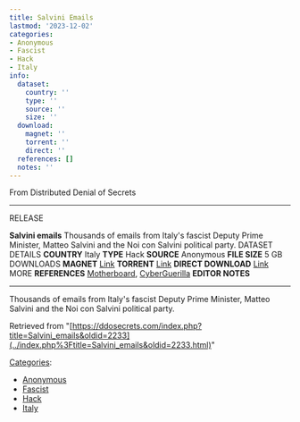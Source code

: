 ```yaml
---
title: Salvini Emails
lastmod: '2023-12-02'
categories:
- Anonymous
- Fascist
- Hack
- Italy
info:
  dataset:
    country: ''
    type: ''
    source: ''
    size: ''
  download:
    magnet: ''
    torrent: ''
    direct: ''
  references: []
  notes: ''
---
```




From Distributed Denial of Secrets

---
RELEASE

**Salvini emails**
Thousands of emails from Italy's fascist Deputy Prime Minister, Matteo Salvini and the Noi con Salvini political party.
DATASET DETAILS
**COUNTRY** Italy
**TYPE** Hack
**SOURCE** Anonymous
**FILE SIZE** 5 GB
DOWNLOADS
**MAGNET** [Link](magnet:?xt=urn:btih:69a4ec0ef212ce0e7efeffe2319ccf2ab1944cf2&tr=udp://tracker.leechers-paradise.org:6969&tr=udp://zer0day.ch:1337&tr=udp://open.demonii.com:1337&tr=udp://tracker.coppersurfer.tk:6969&tr=udp://exodus.desync.com:6969&tr=http://tracker.nwps.ws:6969/announce&tr=http://tracker.winglai.com/announce&tr=http://fr33dom.h33t.com:3310/announce&tr=http://exodus.desync.com:6969/announce&tr=http://torrent.gresille.org/announce&tr=http://tracker.trackerfix.com/announce&tr=udp://tracker.btzoo.eu:80/announce&tr=http://tracker.windsormetalbattery.com/announce&tr=udp://10.rarbg.me:80/announce&tr=udp://ipv4.tracker.harry.lu:80/announce&tr=udp://tracker.ilibr.org:6969/announce&tr=udp://tracker.zond.org:80/announce&tr=http://torrent-tracker.ru/announce.php&tr=http://bigfoot1942.sektori.org:6969/announce&tr=http://tracker.best-torrents.net:6969/announce&tr=http://announce.torrentsmd.com:6969/announce&tr=udp://tracker.token.ro:80/announce&tr=udp://open.demonii.com:80&tr=udp://tracker.coppersurfer.tk:80&tr=http://tracker.thepiratebay.org/announce&tr=udp://9.rarbg.com:2710/announce&tr=udp://open.demonii.com:1337/announce&tr=udp://tracker.ccc.de:80/announce&tr=udp://tracker.istole.it:80/announce&tr=udp://tracker.publicbt.com:80/announce&tr=udp://tracker.openbittorrent.com:80/announce&tr=udp://tracker.ccc.de:80/announce&tr=udp://tracker.ccc.de:80/announce&tr=udp://tracker.istole.it:80/announce&tr=udp://tracker.istole.it:80/announce&tr=udp://tracker.publicbt.com:80/announce&tr=udp://tracker.publicbt.com:80/announce&tr=udp://fr33domtracker.h33t.com:3310/announce)
**TORRENT** [Link](../images/8/89/Salvini_(complete).torrent)
**DIRECT DOWNLOAD** [Link](https://data.ddosecrets.com/Salvini%20emails/)
MORE
**REFERENCES**
[Motherboard](https://motherboard.vice.com/it/article/evmqgn/anonymous-ha-pubblicato-online-70000-email-della-lega), [CyberGuerilla](https://www.cyberguerrilla.org/blog/italian-fascist-salvini-emails-hacked-and-leaked-by-lulzsecita-20-gb/)
**EDITOR NOTES**

---

Thousands of emails from Italy's fascist Deputy Prime Minister, Matteo
Salvini and the Noi con Salvini political party.

Retrieved from
"[https://ddosecrets.com/index.php?title=Salvini_emails&oldid=2233](../index.php%3Ftitle=Salvini_emails&oldid=2233.html)"

[Categories](./Special:Categories.html "Special:Categories"):

- [Anonymous](./Category:Anonymous.html "Category:Anonymous")
- [Fascist](./Category:Fascist.html "Category:Fascist")
- [Hack](./Category:Hack.html "Category:Hack")
- [Italy](./Category:Italy.html "Category:Italy")
